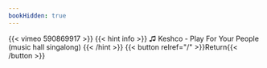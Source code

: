 ```yaml
---
bookHidden: true
---
```


{{< vimeo 590869917 >}}
{{< hint info >}}
♫ Keshco - Play For Your People (music hall singalong)
{{< /hint >}}
{{< button relref="/" >}}Return{{< /button >}}
